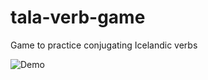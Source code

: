 # tala-verb-game
Game to practice conjugating Icelandic verbs

![Demo](https://s3.amazonaws.com/f.cl.ly/items/3T3l36410n0Q411X192R/Screen%20Recording%202016-03-18%20at%2012.25%20am.gif?v=bb6aa9cc)
